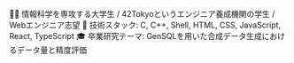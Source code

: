 👨‍🎓 情報科学を専攻する大学生 / 42Tokyoというエンジニア養成機関の学生 / Webエンジニア志望 
🔧 技術スタック: C, C++, Shell, HTML, CSS, JavaScript, React, TypeScript
🎓 卒業研究テーマ: GenSQLを用いた合成データ生成におけるデータ量と精度評価


<!--
**acta0724/acta0724** is a ✨ _special_ ✨ repository because its `README.md` (this file) appears on your GitHub profile.

Here are some ideas to get you started:

- 🔭 I’m currently working on ...
- 🌱 I’m currently learning ...
- 👯 I’m looking to collaborate on ...
- 🤔 I’m looking for help with ...
- 💬 Ask me about ...
- 📫 How to reach me: ...
- 😄 Pronouns: ...
- ⚡ Fun fact: ...
-->

